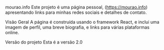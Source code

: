 mourao.info
Este projeto é uma página pessoal, (https://mourao.info) apresentando links para minhas redes sociais e detalhes de contato.

Visão Geral
A página é construída usando o framework React, e inclui uma imagem de perfil, uma breve biografia, e links para várias plataformas online.

Versão do projeto
Esta é a versão 2.0